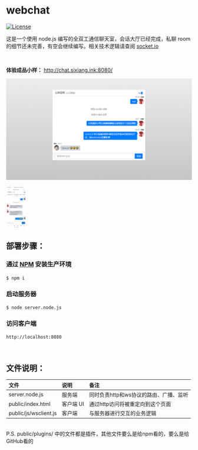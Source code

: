 # webchat

[![License](https://img.shields.io/github/license/kingsora/overlayscrollbars.svg?style=flat-square)](https://github.com/siteson/webchat/blob/main/LICENSE)

这是一个使用 node.js 编写的全双工通信聊天室，会话大厅已经完成，私聊 room 的细节还未完善，有空会继续编写。相关技术逻辑请查阅 [socket.io](https://socket.io/docs/v3)

<br>

**体验成品小样：** http://chat.sixiang.ink:8080/

![Desktop view](readme_image/desktop.png)

<img src="readme_image/phone.jpg" align="Mobile view" height="114" width="54" >

<br>

## 部署步骤：

### 通过 [NPM](https://www.npmjs.com/) 安装生产环境
`$ npm i`

### 启动服务器
`$ node server.node.js`

### 访问客户端
`http://localhost:8080`

<br>

## 文件说明：
|   文件            |   说明    |   备注    |
|   :----            |   :----    | :---- |
|   server.node.js  |  服务端   |  同时负责http和ws协议的路由、广播、监听
|   public/index.html   |   客户端 UI  |   通过http访问将被重定向到这个页面
|   public/js/wsclient.js   |   客户端  |   与服务器进行交互的业务逻辑

<br>
P.S. public/plugins/ 中的文件都是插件，其他文件要么是给npm看的，要么是给GitHub看的